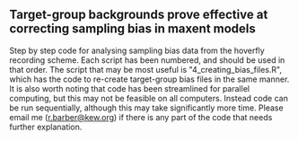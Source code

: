## Target-group backgrounds prove effective at correcting sampling bias in maxent models
Step by step code for analysing sampling bias data from the hoverfly recording scheme. Each script has been numbered, and should be used in that order. The script that may be most useful is "4_creating_bias_files.R", which has the code to re-create target-group bias files in the same manner. It is also worth noting that code has been streamlined for parallel computing, but this may not be feasible on all computers. Instead code can be run sequentially, although this may take significantly more time. Please email me (r.barber@kew.org) if there is any part of the code that needs further explanation.

